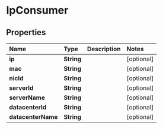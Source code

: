 # IpConsumer

## Properties

| Name | Type | Description | Notes |
| :--- | :--- | :--- | :--- |
| **ip** | **String** |  | \[optional\] |
| **mac** | **String** |  | \[optional\] |
| **nicId** | **String** |  | \[optional\] |
| **serverId** | **String** |  | \[optional\] |
| **serverName** | **String** |  | \[optional\] |
| **datacenterId** | **String** |  | \[optional\] |
| **datacenterName** | **String** |  | \[optional\] |

